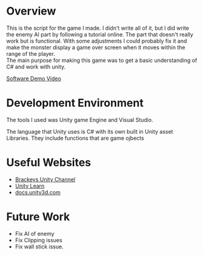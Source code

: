 # Overview
This is the script for the game I made. I didn't write all of it, but I did write the enemy AI part by following a tutorial online. The part that doesn't really work but is functional. With some adjustments I could probably fix it and make the monster display a game over screen when it moves within the range of the player.
<br>
The main purpose for making this game was to get a basic understanding of C# and work with unity. 

[Software Demo Video](https://www.youtube.com/watch?v=BoKoY0lvJa4)

# Development Environment

The tools I used was Unity game Engine and Visual Studio.

The language that Unity uses is C# with its own built in Unity asset Libraries. They include functions that are game ojbects
# Useful Websites


* [Brackeys Unity Channel](https://www.youtube.com/channel/UCYbK_tjZ2OrIZFBvU6CCMiA)
* [Unity Learn](https://learn.unity.com/)
* [docs.unity3d.com](https://docs.unity3d.com/Manual/index.html)

# Future Work
* Fix AI of enemy
* Fix Clipping issues
* Fix wall stick issue.